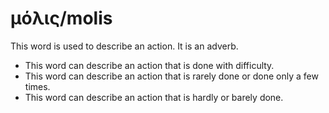 # μόλις/molis
This word is used to describe an action. It is an adverb.

* This word can describe an action that is done with difficulty.
* This word can describe an action that is rarely done or done only a few times.
* This word can describe an action that is hardly or barely done. 
